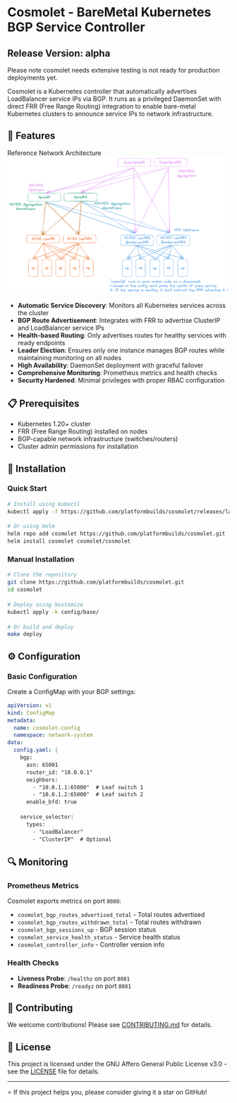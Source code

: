# Cosmolet - BareMetal Kubernetes BGP Service Controller

## Release Version: alpha
Please note cosmolet needs extensive testing is not ready for production deployments yet.

Cosmolet is a Kubernetes controller that automatically advertises LoadBalancer service IPs via BGP. It runs as a privileged DaemonSet with direct FRR (Free Range Routing) integration to enable bare-metal Kubernetes clusters to announce service IPs to network infrastructure.

## 🚀 Features

Reference Network Architecture
![Reference Network Architecture - HLD](./cosmolet.png)

- **Automatic Service Discovery**: Monitors all Kubernetes services across the cluster
- **BGP Route Advertisement**: Integrates with FRR to advertise ClusterIP and LoadBalancer service IPs
- **Health-based Routing**: Only advertises routes for healthy services with ready endpoints
- **Leader Election**: Ensures only one instance manages BGP routes while maintaining monitoring on all nodes
- **High Availability**: DaemonSet deployment with graceful failover
- **Comprehensive Monitoring**: Prometheus metrics and health checks
- **Security Hardened**: Minimal privileges with proper RBAC configuration

## 📋 Prerequisites

- Kubernetes 1.20+ cluster
- FRR (Free Range Routing) installed on nodes
- BGP-capable network infrastructure (switches/routers)
- Cluster admin permissions for installation

## 🔧 Installation

### Quick Start

```bash
# Install using kubectl
kubectl apply -f https://github.com/platformbuilds/cosmolet/releases/latest/download/cosmolet.yaml

# Or using Helm
helm repo add cosmolet https://github.com/platformbuilds/cosmolet.git
helm install cosmolet cosmolet/cosmolet
```

### Manual Installation

```bash
# Clone the repository
git clone https://github.com/platformbuilds/cosmolet.git
cd cosmolet

# Deploy using kustomize
kubectl apply -k config/base/

# Or build and deploy
make deploy
```

## ⚙️ Configuration

### Basic Configuration

Create a ConfigMap with your BGP settings:

```yaml
apiVersion: v1
kind: ConfigMap
metadata:
  name: cosmolet-config
  namespace: network-system
data:
  config.yaml: |
    bgp:
      asn: 65001
      router_id: "10.0.0.1"
      neighbors:
        - "10.0.1.1:65000"  # Leaf switch 1
        - "10.0.1.2:65000"  # Leaf switch 2
      enable_bfd: true
    
    service_selector:
      types:
        - "LoadBalancer"
        - "ClusterIP"  # Optional
```

## 🔍 Monitoring

### Prometheus Metrics

Cosmolet exports metrics on port `8080`:

- `cosmolet_bgp_routes_advertised_total` - Total routes advertised
- `cosmolet_bgp_routes_withdrawn_total` - Total routes withdrawn
- `cosmolet_bgp_sessions_up` - BGP session status
- `cosmolet_service_health_status` - Service health status
- `cosmolet_controller_info` - Controller version info

### Health Checks

- **Liveness Probe**: `/healthz` on port `8081`
- **Readiness Probe**: `/readyz` on port `8081`

## 🤝 Contributing

We welcome contributions! Please see [CONTRIBUTING.md](CONTRIBUTING.md) for details.

## 📄 License

This project is licensed under the GNU Affero General Public License v3.0 - see the [LICENSE](LICENSE) file for details.

---

⭐ If this project helps you, please consider giving it a star on GitHub!
